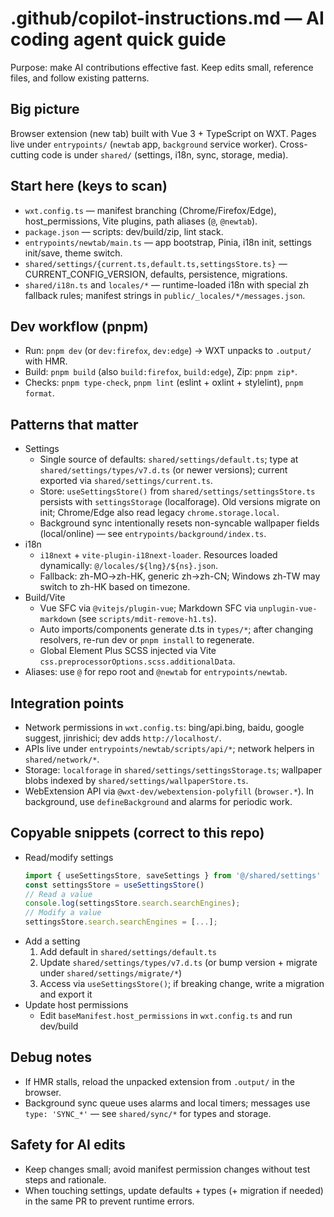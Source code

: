 # .github/copilot-instructions.md — AI coding agent quick guide

Purpose: make AI contributions effective fast. Keep edits small, reference files, and follow existing patterns.

## Big picture

Browser extension (new tab) built with Vue 3 + TypeScript on WXT. Pages live under `entrypoints/` (`newtab` app, `background` service worker). Cross-cutting code is under `shared/` (settings, i18n, sync, storage, media).

## Start here (keys to scan)

- `wxt.config.ts` — manifest branching (Chrome/Firefox/Edge), host_permissions, Vite plugins, path aliases (`@`, `@newtab`).
- `package.json` — scripts: dev/build/zip, lint stack.
- `entrypoints/newtab/main.ts` — app bootstrap, Pinia, i18n init, settings init/save, theme switch.
- `shared/settings/{current.ts,default.ts,settingsStore.ts}` — CURRENT_CONFIG_VERSION, defaults, persistence, migrations.
- `shared/i18n.ts` and `locales/*` — runtime-loaded i18n with special zh fallback rules; manifest strings in `public/_locales/*/messages.json`.

## Dev workflow (pnpm)

- Run: `pnpm dev` (or `dev:firefox`, `dev:edge`) → WXT unpacks to `.output/` with HMR.
- Build: `pnpm build` (also `build:firefox`, `build:edge`), Zip: `pnpm zip*`.
- Checks: `pnpm type-check`, `pnpm lint` (eslint + oxlint + stylelint), `pnpm format`.

## Patterns that matter

- Settings
  - Single source of defaults: `shared/settings/default.ts`; type at `shared/settings/types/v7.d.ts` (or newer versions); current exported via `shared/settings/current.ts`.
  - Store: `useSettingsStore()` from `shared/settings/settingsStore.ts` persists with `settingsStorage` (localforage). Old versions migrate on init; Chrome/Edge also read legacy `chrome.storage.local`.
  - Background sync intentionally resets non-syncable wallpaper fields (local/online) — see `entrypoints/background/index.ts`.
- i18n
  - `i18next` + `vite-plugin-i18next-loader`. Resources loaded dynamically: `@/locales/${lng}/${ns}.json`.
  - Fallback: zh-MO→zh-HK, generic zh→zh-CN; Windows zh-TW may switch to zh-HK based on timezone.
- Build/Vite
  - Vue SFC via `@vitejs/plugin-vue`; Markdown SFC via `unplugin-vue-markdown` (see `scripts/mdit-remove-h1.ts`).
  - Auto imports/components generate d.ts in `types/*`; after changing resolvers, re-run dev or `pnpm install` to regenerate.
  - Global Element Plus SCSS injected via Vite `css.preprocessorOptions.scss.additionalData`.
- Aliases: use `@` for repo root and `@newtab` for `entrypoints/newtab`.

## Integration points

- Network permissions in `wxt.config.ts`: bing/api.bing, baidu, google suggest, jinrishici; dev adds `http://localhost/`.
- APIs live under `entrypoints/newtab/scripts/api/*`; network helpers in `shared/network/*`.
- Storage: `localforage` in `shared/settings/settingsStorage.ts`; wallpaper blobs indexed by `shared/settings/wallpaperStore.ts`.
- WebExtension API via `@wxt-dev/webextension-polyfill` (`browser.*`). In background, use `defineBackground` and alarms for periodic work.

## Copyable snippets (correct to this repo)

- Read/modify settings
  ```ts
  import { useSettingsStore, saveSettings } from '@/shared/settings'
  const settingsStore = useSettingsStore()
  // Read a value
  console.log(settingsStore.search.searchEngines);
  // Modify a value
  settingsStore.search.searchEngines = [...];
  ```
- Add a setting
  1. Add default in `shared/settings/default.ts`
  2. Update `shared/settings/types/v7.d.ts` (or bump version + migrate under `shared/settings/migrate/*`)
  3. Access via `useSettingsStore()`; if breaking change, write a migration and export it
- Update host permissions
  - Edit `baseManifest.host_permissions` in `wxt.config.ts` and run dev/build

## Debug notes

- If HMR stalls, reload the unpacked extension from `.output/` in the browser.
- Background sync queue uses alarms and local timers; messages use `type: 'SYNC_*'` — see `shared/sync/*` for types and storage.

## Safety for AI edits

- Keep changes small; avoid manifest permission changes without test steps and rationale.
- When touching settings, update defaults + types (+ migration if needed) in the same PR to prevent runtime errors.
